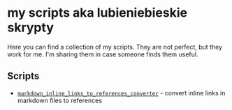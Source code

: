 # my scripts aka lubieniebieskie skrypty

Here you can find a collection of my scripts. They are not perfect, but they work for me. I'm sharing them in case someone finds them useful.

## Scripts

- [`markdown_inline_links_to_references_converter`][1] - convert inline links in markdown files to references

[1]: markdown_inline_links_to_references_converter/
